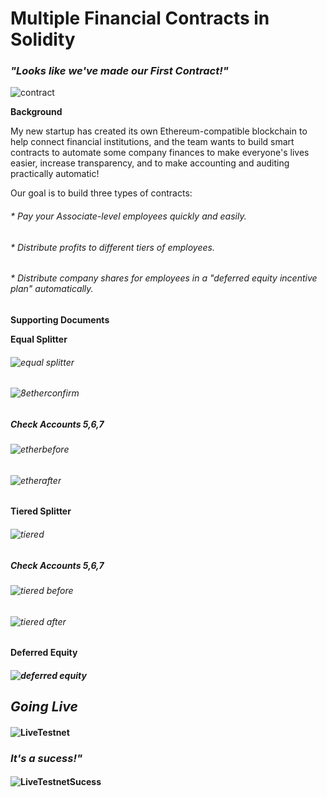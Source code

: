 # Multiple Financial Contracts in Solidity 

### *"Looks like we've made our First Contract!"*
![contract](https://image.shutterstock.com/z/stock-photo-two-hands-handshake-polygonal-low-poly-hud-illustration-smart-contract-agreement-blockchain-and-1161295627.jpg)


__Background__

My new startup has created its own Ethereum-compatible blockchain to help connect financial institutions, and the team wants to build smart contracts to automate some company finances to make everyone's lives easier, increase transparency, and to make accounting and auditing practically automatic!

Our goal is to build three types of contracts:


###### * Pay your Associate-level employees quickly and easily.


###### * Distribute profits to different tiers of employees.


###### * Distribute company shares for employees in a "deferred equity incentive plan" automatically.

__Supporting Documents__

**Equal Splitter**

###### ![equal splitter](/Screenshots/Profit_Splitter.png)

###### ![8etherconfirm](/Screenshots/8_eth_confirm.png)


##### _Check Accounts 5,6,7_
###### ![etherbefore](/Screenshots/ether_before_tx.png)

###### ![etherafter](/Screenshots/ether_after_tx.png)

**Tiered Splitter**

###### ![tiered](/Screenshots/TieredSplitter_setup.png)

##### _Check Accounts 5,6,7_

###### ![tiered before](/Screenshots/Tiered_spliiter_before.png)


###### ![tiered after](/Screenshots/Tired_splitter_after.png)

**Deferred Equity**

##### ![deferred equity](/Screenshots/Deferred_equity.png)



## *_Going Live_*

#### ![LiveTestnet](/Screenshots/Live_testnet.png)


### _*It's a sucess!"*_

#### ![LiveTestnetSucess](/Screenshots/Testnet_sucess.png)
